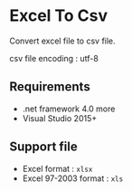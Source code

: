 # Excel To Csv
Convert excel file to csv file.

csv file encoding : utf-8

## Requirements
* .net framework 4.0 more
* Visual Studio 2015+

## Support file
* Excel format : `xlsx`
* Excel 97-2003 format : `xls`